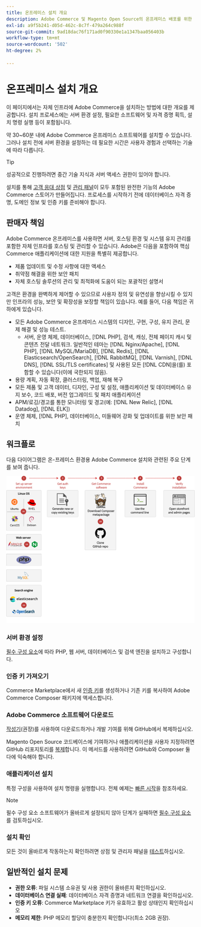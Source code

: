 ```yaml
---
title: 온프레미스 설치 개요
description: Adobe Commerce 및 Magento Open Source의 온프레미스 배포를 위한 설치 프로세스에 대해 알아봅니다.
exl-id: a9f5b241-d05d-462c-8c7f-479a264c988f
source-git-commit: 9ad18dac76f171ad0f90330e1a1347baa056403b
workflow-type: tm+mt
source-wordcount: '502'
ht-degree: 2%

---
```



# 온프레미스 설치 개요

이 페이지에서는 자체 인프라에 Adobe Commerce을 설치하는 방법에 대한 개요를 제공합니다. 설치 프로세스에는 서버 환경 설정, 필요한 소프트웨어 및 자격 증명 획득, 설치 명령 실행 등이 포함됩니다.

약 30~60분 내에 Adobe Commerce 온프레미스 소프트웨어를 설치할 수 있습니다. 그러나 설치 전에 서버 환경을 설정하는 데 필요한 시간은 사용자 경험과 선택하는 기술에 따라 다릅니다.

>[!TIP]
>
>성공적으로 진행하려면 중간 기술 지식과 서버 액세스 권한이 있어야 합니다.

설치를 통해 [고객 응대 상점](https://experienceleague.adobe.com/en/docs/commerce-admin/start/storefront/storefront) 및 [관리 패널](https://experienceleague.adobe.com/en/docs/commerce-admin/start/admin/admin)이 모두 포함된 완전한 기능의 Adobe Commerce 스토어가 만들어집니다. 프로세스를 시작하기 전에 데이터베이스 자격 증명, 도메인 정보 및 인증 키를 준비해야 합니다.

## 판매자 책임

Adobe Commerce 온프레미스를 사용하면 서버, 호스팅 환경 및 시스템 유지 관리를 포함한 자체 인프라를 호스팅 및 관리할 수 있습니다. Adobe은 다음을 포함하여 핵심 Commerce 애플리케이션에 대한 지원을 특별히 제공합니다.

- 제품 업데이트 및 수정 사항에 대한 액세스
- 취약점 해결을 위한 보안 패치
- 자체 호스팅 솔루션의 관리 및 최적화에 도움이 되는 포괄적인 설명서

고객은 환경을 완벽하게 제어할 수 있으므로 사용자 정의 및 유연성을 향상시킬 수 있지만 인프라의 성능, 보안 및 확장성을 보장할 책임이 있습니다. 예를 들어, 다음 책임은 귀하에게 있습니다.

- 모든 Adobe Commerce 온프레미스 시스템의 디자인, 구현, 구성, 유지 관리, 문제 해결 및 성능 테스트.
   - 서버, 운영 체제, 데이터베이스, [!DNL PHP], 검색, 캐싱, 전체 페이지 캐시 및 콘텐츠 전달 네트워크. 일반적인 테마는 [!DNL Nginx/Apache], [!DNL PHP], [!DNL MySQL/MariaDB], [!DNL Redis], [!DNL Elasticsearch/OpenSearch], [!DNL RabbitMQ], [!DNL Varnish], [!DNL DNS], [!DNL SSL/TLS certificates] 및 사용된 모든 [!DNL CDN]을(를) 포함할 수 있습니다(이에 국한되지 않음).
- 용량 계획, 자동 확장, 클러스터링, 백업, 재해 복구
- 모든 제품 및 고객 데이터, 디자인, 구성 및 설정, 애플리케이션 및 데이터베이스 유지 보수, 코드 배포, 버전 업그레이드 및 패치 애플리케이션
- APM/로깅/경고를 통한 모니터링 및 경고(예: [!DNL New Relic], [!DNL Datadog], [!DNL ELK])
- 운영 체제, [!DNL PHP], 데이터베이스, 미들웨어 강화 및 업데이트를 위한 보안 패치

## 워크플로

다음 다이어그램은 온-프레미스 환경용 Adobe Commerce 설치와 관련된 주요 단계를 보여 줍니다.

![설치 작동 방식](../assets/installation/on-premises-install.drawio.svg)

### 서버 환경 설정

[필수 구성 요소](prerequisites/overview.md)에 따라 PHP, 웹 서버, 데이터베이스 및 검색 엔진을 설치하고 구성합니다.

### 인증 키 가져오기

Commerce Marketplace에서 새 [인증 키](prerequisites/authentication-keys.md)를 생성하거나 기존 키를 복사하여 Adobe Commerce Composer 패키지에 액세스합니다.

### Adobe Commerce 소프트웨어 다운로드

[작성기](prerequisites/commerce.md)(권장)를 사용하여 다운로드하거나 개발 기여를 위해 GitHub에서 복제하십시오.

Magento Open Source 코드베이스에 기여하거나 애플리케이션을 사용자 지정하려면 GitHub 리포지토리를 [복제](https://developer.adobe.com/commerce/contributor/guides/install/clone-repository/)합니다. 이 메서드를 사용하려면 GitHub와 Composer 둘 다에 익숙해야 합니다.

### 애플리케이션 설치

특정 구성을 사용하여 설치 명령을 실행합니다. 전체 예제는 [빠른 시작](composer.md)을 참조하세요.

>[!NOTE]
>
>필수 구성 요소 소프트웨어가 올바르게 설정되지 않아 단계가 실패하면 [필수 구성 요소](prerequisites/overview.md)를 검토하십시오.

### 설치 확인

모든 것이 올바르게 작동하는지 확인하려면 상점 및 관리자 패널을 [테스트](next-steps/verify.md)하십시오.

## 일반적인 설치 문제

- **권한 오류**: 파일 시스템 소유권 및 사용 권한이 올바른지 확인하십시오.
- **데이터베이스 연결 실패**: 데이터베이스 자격 증명과 네트워크 연결을 확인하십시오.
- **인증 키 오류**: Commerce Marketplace 키가 유효하고 활성 상태인지 확인하십시오
- **메모리 제한**: PHP 메모리 할당이 충분한지 확인합니다(최소 2GB 권장).
